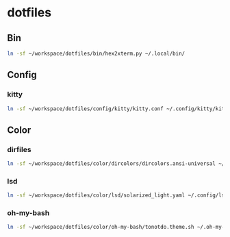 dotfiles
========

Bin
---

```bash
ln -sf ~/workspace/dotfiles/bin/hex2xterm.py ~/.local/bin/
```

Config
------

### kitty

```bash
ln -sf ~/workspace/dotfiles/config/kitty/kitty.conf ~/.config/kitty/kitty.conf`
```

Color
-----

### dirfiles

```bash
ln -sf ~/workspace/dotfiles/color/dircolors/dircolors.ansi-universal ~/.dir_colors
```

### lsd

```bash
ln -sf ~/workspace/dotfiles/color/lsd/solarized_light.yaml ~/.config/lsd/colors.yaml
```

### oh-my-bash

```bash
ln -sf ~/workspace/dotfiles/color/oh-my-bash/tonotdo.theme.sh ~/.oh-my-bash/custom/themes/tonotdo/tonotdo.theme.sh
```
